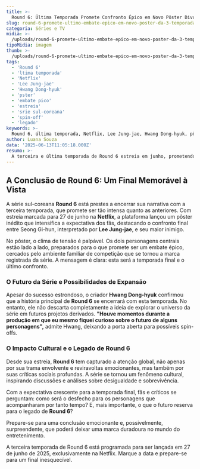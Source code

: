 ```yaml
---
title: >-
  Round 6: Última Temporada Promete Confronto Épico em Novo Pôster Divulgado
slug: round-6-promete-ultimo-embate-epico-em-novo-poster-da-3-temporada
categoria: Séries e TV
midia: >-
  /uploads/round-6-promete-ultimo-embate-epico-em-novo-poster-da-3-temporada-thumb.webp
tipoMidia: imagem
thumb: >-
  /uploads/round-6-promete-ultimo-embate-epico-em-novo-poster-da-3-temporada-thumb.webp
tags:
  - 'Round 6'
  - 'ltima temporada'
  - 'Netflix'
  - 'Lee Jung-jae'
  - 'Hwang Dong-hyuk'
  - 'pster'
  - 'embate pico'
  - 'estreia'
  - 'srie sul-coreana'
  - 'spin-off'
  - 'legado'
keywords: >-
  Round 6, última temporada, Netflix, Lee Jung-jae, Hwang Dong-hyuk, pôster, embate épico, estreia, série sul-coreana, spin-off, legado
author: Luana Souza
data: '2025-06-13T11:05:18.000Z'
resumo: >-
  A terceira e última temporada de Round 6 estreia em junho, prometendo um confronto final de tirar o fôlego. O novo pôster aumenta as expectativas ao destacar a iminente batalha entre protagonistas.
---
```


## A Conclusão de Round 6: Um Final Memorável à Vista

A série sul-coreana **Round 6** está prestes a encerrar sua narrativa com a terceira temporada, que promete ser tão intensa quanto as anteriores. Com estreia marcada para 27 de junho na **Netflix**, a plataforma lançou um pôster inédito que intensifica a expectativa dos fãs, destacando o confronto final entre Seong Gi-hun, interpretado por **Lee Jung-jae**, e seu maior inimigo.

No pôster, o clima de tensão é palpável. Os dois personagens centrais estão lado a lado, preparados para o que promete ser um embate épico, cercados pelo ambiente familiar de competição que se tornou a marca registrada da série. A mensagem é clara: esta será a temporada final e o último confronto.

### O Futuro da Série e Possibilidades de Expansão

Apesar do sucesso estrondoso, o criador **Hwang Dong-hyuk** confirmou que a história principal de **Round 6** se encerrará com esta temporada. No entanto, ele não descarta completamente a ideia de explorar o universo da série em futuros projetos derivados. **"Houve momentos durante a produção em que eu mesmo fiquei curioso sobre o futuro de alguns personagens",** admite Hwang, deixando a porta aberta para possíveis spin-offs.

### O Impacto Cultural e o Legado de Round 6

Desde sua estreia, **Round 6** tem capturado a atenção global, não apenas por sua trama envolvente e reviravoltas emocionantes, mas também por suas críticas sociais profundas. A série se tornou um fenômeno cultural, inspirando discussões e análises sobre desigualdade e sobrevivência.

Com a expectativa crescente para a temporada final, fãs e críticos se perguntam: como será o desfecho para os personagens que acompanharam por tanto tempo? E, mais importante, o que o futuro reserva para o legado de **Round 6**?

Prepare-se para uma conclusão emocionante e, possivelmente, surpreendente, que poderá deixar uma marca duradoura no mundo do entretenimento.

A terceira temporada de Round 6 está programada para ser lançada em 27 de junho de 2025, exclusivamente na Netflix. Marque a data e prepare-se para um final inesquecível.